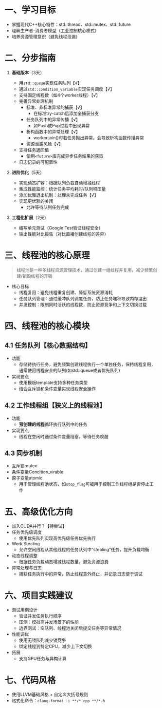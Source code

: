 # 一、学习目标​​
- 掌握现代C++核心特性：std::thread、std::mutex、std::future
- 理解生产者-消费者模型（工业控制核心模式）
- 培养资源管理意识（避免线程泄漏）
# 二、分步指南
1. **基础版本**（3天）
   - 用`std::queue`实现任务队列【√】
   - 通过`std::condition_variable`实现任务调度【√】
   - 支持固定线程数（如4个worker线程）【√】
   - 完善异常处理机制
     - 标准、非标准异常的捕获【√】
       - 在标准try-catch后添加全捕获分支
     - 任务队列中的异常传播【√】
       - 如Push或Pop过程中出现异常
     - 析构函数中的异常处理【√】
       - worker.join()时若任务抛出异常，会导致析构函数传播异常
     - 资源泄露风险【√】
   - 支持任务返回值
     - 使用`<future>`库完成异步任务结果的获取
   - 日志记录的可配置性

2. **进阶优化**（5天）  
   - 实现动态扩容：根据队列负载自动增减线程
   - 集成性能监控：统计任务平均耗时/队列积压量  
   - 添加优雅退出机制：处理未完成任务【√】
   - 实现更优雅的关闭
     - 允许等待队列任务完成

3. **工程化扩展**（2天）  
   - 编写单元测试（Google Test验证线程安全）  
   - 输出性能对比报告（对比直接创建线程的差异）  
# 三、线程池的核心原理
> 线程池是一种多线程资源管理技术，通过创建一组线程并复用，减少频繁创建/销毁线程的开销
- 核心目标
  - 线程复用：避免线程重复创建、降低系统资源消耗
  - 任务队列管理：通过缓冲队列调度任务，防止任务堆积导致内存溢出
  - 并发控制：限制同时活跃的线程数，防止资源竞争和上下文切换过载
# 四、线程池的核心模块
## 4.1  任务队列【核心数据结构】
- 功能
  - 存储待执行任务，避免频繁创建线程执行一个单独任务，保持线程复用，通常使用线程安全的队列(如std::queue或者优先队列)
- 实现要点
  - 使用模板template支持多种任务类型
  - 结合互斥锁和条件变量实现线程安全操作
## 4.2  工作线程组【狭义上的线程池】
- 功能
  - **预创建的线程**循环执行队列中的任务
- 实现要点
  - 线程在空闲时通过条件变量阻塞，等待任务唤醒
## 4.3  同步机制
- 互斥锁mutex
- 条件变量Condition_virable
- 原子变量atomic
  - 用于管理线程池状态，如`stop_flag`可被用于控制工作线程组是否停止工作
# 五、高级优化方向
- 加入CUDA并行？【待尝试】
- 任务优先级调度
  - 使用优先队列实现高优先级任务优先执行
- Work Stealing
  - 允许空闲线程从其他线程的任务队列中“stealing”任务，提升负载均衡
- 动态线程调整
  - 根据任务负载动态增减线程数量，避免资源浪费
- 异常处理与日志
  - 捕获任务执行中的异常，防止线程意外终止，并记录日志便于调试
# 六、项目实践建议
- 测试用例设计
  - 验证并发任务执行顺序
  - 压测：模拟高并发场景下的性能
  - 边界测试：空队列、线程池关闭后提交任务等异常情况
- 性能调优
  - 使用无锁队列减少锁竞争
  - 绑定线程到特定CPU，减少上下文切换
- 拓展
  - 支持GPU任务与异构计算

# 七、代码风格
- 使用LLVM基础风格 + 自定义大括号规则
- 格式化命令：`clang-format -i **/*.cpp **/*.h`